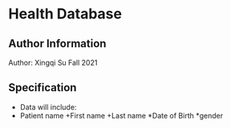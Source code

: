 # Health Database

## Author Information
Author: Xingqi Su
Fall 2021

## Specification
* Data will include:
* Patient name
+First name
+Last name
*Date of Birth
*gender